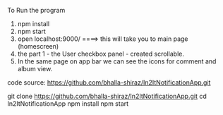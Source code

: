 To Run the program
1. npm install
2. npm start
3. open localhost:9000/   ====> this will take you to main page (homescreen)
4. the part 1 - the User checkbox panel - created scrollable.
5. In the same page on app bar we can see the icons for comment and album view.

code source:
https://github.com/bhalla-shiraz/In2ItNotificationApp.git

git clone https://github.com/bhalla-shiraz/In2ItNotificationApp.git
cd In2ItNotificationApp
npm install
npm start
